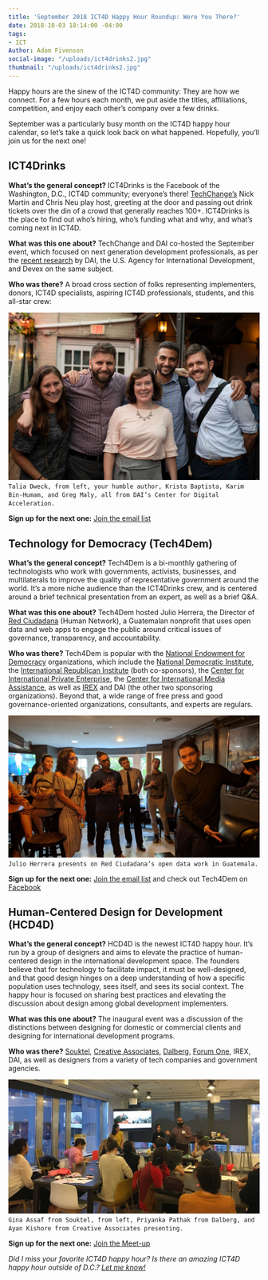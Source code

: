 ```yaml
---
title: 'September 2018 ICT4D Happy Hour Roundup: Were You There?'
date: 2018-10-03 18:14:00 -04:00
tags:
- ICT
Author: Adam Fivenson
social-image: "/uploads/ict4drinks2.jpg"
thumbnail: "/uploads/ict4drinks2.jpg"
---
```


Happy hours are the sinew of the ICT4D community: They are how we connect. For a few hours each month, we put aside the titles, affiliations, competition, and enjoy each other’s company over a few drinks. 

September was a particularly busy month on the ICT4D happy hour calendar, so let’s take a quick look back on what happened. Hopefully, you’ll join us for the next one! 

## ICT4Drinks

**What’s the general concept?** ICT4Drinks is the Facebook of the Washington, D.C., ICT4D community; everyone’s there! [TechChange’s](https://www.techchange.org/) Nick Martin and Chris Neu play host, greeting at the door and passing out drink tickets over the din of a crowd that generally reaches 100+. ICT4Drinks is the place to find out who’s hiring, who’s funding what and why, and what’s coming next in ICT4D. 

**What was this one about?** TechChange and DAI co-hosted the September event, which focused on next generation development professionals, as per the [recent research](https://www.devex.com/news/what-it-will-take-to-be-a-next-generation-development-professional-92764) by DAI, the U.S. Agency for International Development, and Devex on the same subject. 

**Who was there?** A broad cross section of folks representing implementers, donors, ICT4D specialists, aspiring ICT4D professionals, students, and this all-star crew:

![ict4drinks2.jpg](/uploads/ict4drinks2.jpg) `Talia Dweck, from left, your humble author, Krista Baptista, Karim Bin-Humam, and Greg Maly, all from DAI’s Center for Digital Acceleration.`

**Sign up for the next one:** [Join the email list](http://ict4drinks.com/)

## Technology for Democracy (Tech4Dem)

**What’s the general concept?** Tech4Dem is a bi-monthly gathering of technologists who work with governments, activists, businesses, and multilaterals to improve the quality of representative government around the world. It’s a more niche audience than the ICT4Drinks crew, and is centered around a brief technical presentation from an expert, as well as a brief Q&A. 

**What was this one about?** Tech4Dem hosted Julio Herrera, the Director of [Red Ciudadana](http://redciudadana.org/) (Human Network), a Guatemalan nonprofit that uses open data and web apps to engage the public around critical issues of governance, transparency, and accountability. 

**Who was there?** Tech4Dem is popular with the [National Endowment for Democracy](https://www.ned.org/) organizations, which include the [National Democratic Institute](https://www.ndi.org/), the [International Republican Institute](https://www.iri.org/) (both co-sponsors), the [Center for International Private Enterprise](https://www.cipe.org/), the [Center for International Media Assistance](https://www.cima.ned.org/), as well as [IREX](https://www.irex.org/) and DAI (the other two sponsoring organizations). Beyond that, a wide range of free press and good governance-oriented organizations, consultants, and experts are regulars. 

![tech4dem.jpeg](/uploads/tech4dem.jpeg)`Julio Herrera presents on Red Ciudadana’s open data work in Guatemala.`

**Sign up for the next one:** [Join the email list](http://bit.ly/tech4dem-list) and check out Tech4Dem on [Facebook](http://www.Facebook.com/tech4dem)

## Human-Centered Design for Development (HCD4D)

**What’s the general concept?** HCD4D is the newest ICT4D happy hour. It’s run by a group of designers and aims to elevate the practice of human-centered design in the international development space. The founders believe that for technology to facilitate impact, it must be well-designed, and that good design hinges on a deep understanding of how a specific population uses technology, sees itself, and sees its social context. The happy hour is focused on sharing best practices and elevating the discussion about design among global development implementers. 

**What was this one about?** The inaugural event was a discussion of the distinctions between designing for domestic or commercial clients and designing for international development programs. 

**Who was there?** [Souktel](http://www.souktel.org/), [Creative Associates](https://www.creativeassociatesinternational.com/), [Dalberg](https://www.dalberg.com/), [Forum One](https://forumone.com/), IREX, DAI, as well as designers from a variety of tech companies and government agencies.

![Image from iOS (14).jpg](/uploads/Image%20from%20iOS%20(14).jpg)`Gina Assaf from Souktel, from left, Priyanka Pathak from Dalberg, and Ayan Kishore from Creative Associates presenting.`

**Sign up for the next one:** [Join the Meet-up](https://www.meetup.com/HCD4D-Designing-Tech-for-International-Aid-Development/)

*Did I miss your favorite ICT4D happy hour? Is there an amazing ICT4D happy hour outside of D.C.? [Let me know!](mailto:adam_fivenson@dai.com)*